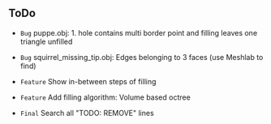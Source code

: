 ## ToDo

* `Bug` puppe.obj: 1. hole contains multi border point and filling leaves one triangle unfilled
* `Bug` squirrel_missing_tip.obj: Edges belonging to 3 faces (use Meshlab to find)

* `Feature` Show in-between steps of filling
* `Feature` Add filling algorithm: Volume based octree

* `Final` Search all "TODO: REMOVE" lines

